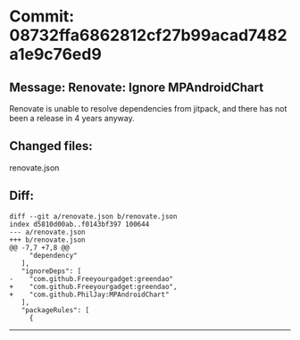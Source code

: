 # Commit: 08732ffa6862812cf27b99acad7482a1e9c76ed9
## Message: Renovate: Ignore MPAndroidChart

Renovate is unable to resolve dependencies from jitpack, and there has
not been a release in 4 years anyway.
## Changed files:
renovate.json

## Diff:
```
diff --git a/renovate.json b/renovate.json
index d5810d00ab..f0143bf397 100644
--- a/renovate.json
+++ b/renovate.json
@@ -7,7 +7,8 @@
     "dependency"
   ],
   "ignoreDeps": [
-    "com.github.Freeyourgadget:greendao"
+    "com.github.Freeyourgadget:greendao",
+    "com.github.PhilJay:MPAndroidChart"
   ],
   "packageRules": [
     {
```
-----------------------------------
